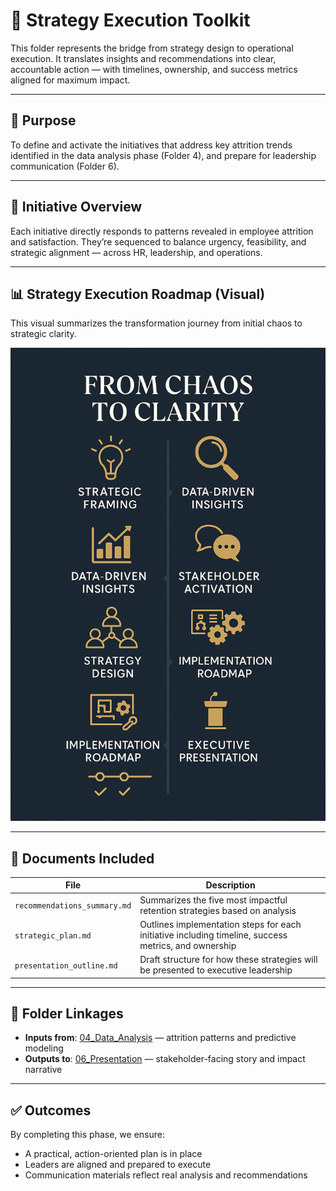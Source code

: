 # 🚀 Strategy Execution Toolkit

This folder represents the bridge from strategy design to operational execution. It translates insights and recommendations into clear, accountable action — with timelines, ownership, and success metrics aligned for maximum impact.

---

## 🎯 Purpose

To define and activate the initiatives that address key attrition trends identified in the data analysis phase (Folder 4), and prepare for leadership communication (Folder 6).

---

## 🧭 Initiative Overview

Each initiative directly responds to patterns revealed in employee attrition and satisfaction. They’re sequenced to balance urgency, feasibility, and strategic alignment — across HR, leadership, and operations.

---

## 📊 Strategy Execution Roadmap (Visual)

This visual summarizes the transformation journey from initial chaos to strategic clarity.

![Strategy Execution Roadmap](visual.png)

---

## 📄 Documents Included

| File | Description |
|------|-------------|
| `recommendations_summary.md` | Summarizes the five most impactful retention strategies based on analysis |
| `strategic_plan.md` | Outlines implementation steps for each initiative including timeline, success metrics, and ownership |
| `presentation_outline.md` | Draft structure for how these strategies will be presented to executive leadership |

---

## 🔁 Folder Linkages

- **Inputs from**: [04_Data_Analysis](../04_Data_Analysis) — attrition patterns and predictive modeling
- **Outputs to**: [06_Presentation](../06_Presentation) — stakeholder-facing story and impact narrative

---

## ✅ Outcomes

By completing this phase, we ensure:
- A practical, action-oriented plan is in place
- Leaders are aligned and prepared to execute
- Communication materials reflect real analysis and recommendations
